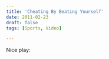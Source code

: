 ```yaml
---
title: 'Cheating By Beating Yourself'
date: 2011-02-23
draft: false
tags: [Sports, Video]

---
```


Nice play: